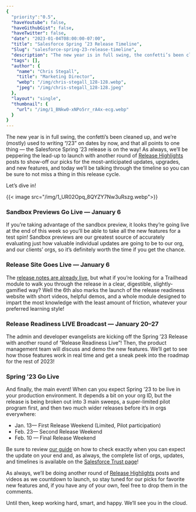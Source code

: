 ```yaml
---
{
  "priority":"0.5",
  "haveYoutube": false,
  "haveGithubGist": false,
  "haveTwitter": false,
  "date": "2023-01-04T08:00:00-07:00",
  "title": "Salesforce Spring ’23 Release Timeline",
  "Slug": "salesforce-spring-23-release-timeline",
  "description": "The new year is in full swing, the confetti’s been cleaned up, and we’re (mostly) used to writing “/23” on dates by now, and that all…",
  "tags": [],
  "author": {
    "name": "Chris Stegall",
    "title": "Marketing Director",
    "webp": "/img/chris-stegall_128-128.webp",
    "jpeg": "/img/chris-stegall_128-128.jpeg"
  },
  "layout": "single",
  "thumbnail": {
    "url": "/img/1_BNkw0-xNPo5rr_rA4x-ecg.webp"
  }
}
---
```


The new year is in full swing, the confetti’s been cleaned up, and we’re (mostly) used to writing “/23” on dates by now, and that all points to one thing — the Salesforce Spring ’23 release is on the way! As always, we’ll be peppering the lead-up to launch with another round of [Release Highlights](https://medium.com/creme-de-la-crm/tagged/release-highlights) posts to show-off our picks for the most-anticipated updates, upgrades, and new features, and today we’ll be talking through the timeline so you can be sure to not miss a thing in this release cycle.

Let’s dive in!

{{< image src="/img/1_UR02Opq_8QYZY7Nw3uRszg.webp">}}

### Sandbox Previews Go Live — January 6

If you’re taking advantage of the sandbox preview, it looks they’re going live at the end of this week so you’ll be able to take all the new features for a test spin! Sandbox previews are our greatest source of accurately evaluating just how valuable individual updates are going to be to our org, and our clients’ orgs, so it’s definitely worth the time if you get the chance.

### Release Site Goes Live — January 6

The [release notes are already live](https://help.salesforce.com/s/articleView?id=release-notes.salesforce_release_notes.htm&type=5&release=242), but what if you’re looking for a Trailhead module to walk you through the release in a clear, digestible, slightly-gamified way? Well the 6th also marks the launch of the release readiness website with short videos, helpful demos, and a whole module designed to impart the most knowledge with the least amount of friction, whatever your preferred learning style!

### Release Readiness LIVE Broadcast — January 20–27

The admin and developer evangelists are kicking off the Spring ’23 Release with another round of “Release Readiness Live”! Then, the product management team will discuss and demo the new features. We’ll get to see how those features work in real time and get a sneak peek into the roadmap for the rest of 2023!

### Spring ’23 Go Live

And finally, the main event! When can you expect Spring ’23 to be live in your production environment. It depends a bit on your org ID, but the release is being broken out into 3 main sweeps, a super-limited pilot program first, and then two much wider releases before it’s in orgs everywhere:

- Jan. 13— First Release Weekend (Limited, Pilot participation)
- Feb. 23— Second Release Weekend
- Feb. 10 — Final Release Weekend

Be sure to review [our guide](https://medium.com/creme-de-la-crm/how-to-check-when-the-spring-21-release-is-hitting-your-org-5167b887c1b6) on how to check exactly when you can expect the update on your end and, as always, the complete list of orgs, updates, and timelines is available on the [Salesforce Trust page](https://www.salesforce.com/blog/winter-22-sandbox-preview/#:~:text=gets%20upgraded.%20Our-,Trust,-page%20has%20the)!

As always, we’ll be doing another round of [Release Highlights](https://medium.com/creme-de-la-crm/tagged/release-highlights) posts and videos as we countdown to launch, so stay tuned for our picks for favorite new features and, if you have any of your own, feel free to drop them in the comments.

Until then, keep working hard, smart, and happy. We’ll see you in the cloud.
